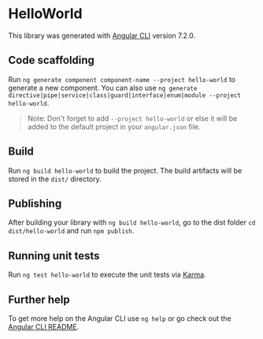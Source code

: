 # HelloWorld

This library was generated with [Angular CLI](https://github.com/angular/angular-cli) version 7.2.0.

## Code scaffolding

Run `ng generate component component-name --project hello-world` to generate a new component. You can also use `ng generate directive|pipe|service|class|guard|interface|enum|module --project hello-world`.
> Note: Don't forget to add `--project hello-world` or else it will be added to the default project in your `angular.json` file. 

## Build

Run `ng build hello-world` to build the project. The build artifacts will be stored in the `dist/` directory.

## Publishing

After building your library with `ng build hello-world`, go to the dist folder `cd dist/hello-world` and run `npm publish`.

## Running unit tests

Run `ng test hello-world` to execute the unit tests via [Karma](https://karma-runner.github.io).

## Further help

To get more help on the Angular CLI use `ng help` or go check out the [Angular CLI README](https://github.com/angular/angular-cli/blob/master/README.md).
